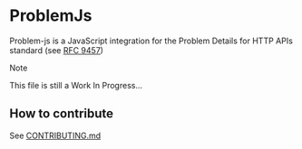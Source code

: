 # ProblemJs

Problem-js is a JavaScript integration for the Problem Details for HTTP APIs standard (see [RFC 9457](https://datatracker.ietf.org/doc/html/rfc9457))

> [!NOTE]
> This file is still a Work In Progress...

## How to contribute

See [CONTRIBUTING.md](./CONTRIBUTING.md)

